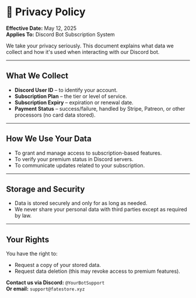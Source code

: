 # 📜 Privacy Policy

**Effective Date:** May 12, 2025  
**Applies To:** Discord Bot Subscription System

We take your privacy seriously. This document explains what data we collect and how it's used when interacting with our Discord bot.

---

## What We Collect

- **Discord User ID** – to identify your account.
- **Subscription Plan** – the tier or level of service.
- **Subscription Expiry** – expiration or renewal date.
- **Payment Status** – success/failure, handled by Stripe, Patreon, or other processors (no card data stored).

---

## How We Use Your Data

- To grant and manage access to subscription-based features.
- To verify your premium status in Discord servers.
- To communicate updates related to your subscription.

---

## Storage and Security

- Data is stored securely and only for as long as needed.
- We never share your personal data with third parties except as required by law.

---

## Your Rights

You have the right to:
- Request a copy of your stored data.
- Request data deletion (this may revoke access to premium features).

**Contact us via Discord:** `@YourBotSupport`  
**Or email:** `support@fatestore.xyz`
